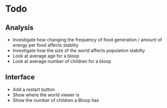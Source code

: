 # Todo

## Analysis

 - Investigate how changing the frequency of food generation / amount of energy per food affects stablity
 - Investigate how the size of the world affects population stabilty
 - Look at average age for a bloop
 - Look at average number of children for a bloop

## Interface

  - Add a restart button
  - Show where the world viewer is
  - Show the number of children a Bloop has
